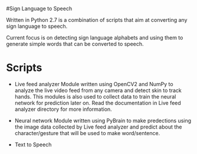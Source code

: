 #Sign Language to Speech

Written in Python 2.7 is a combination of scripts that aim at converting any sign language to speech.

Current focus is on detecting sign language alphabets and using them to generate simple words that can be converted to speech.

# Scripts

- Live feed analyzer
    Module written using OpenCV2 and NumPy to analyze the live video feed from any camera and detect skin to track hands. This modules is also used to collect data to train the neural network for prediction later on. Read the documentation in Live feed analyzer directory for more information.

- Neural network
    Module written using PyBrain to make predections using the image data collected by Live feed analyzer and predict about the character/gesture that will be used to make word/sentence.

- Text to Speech
